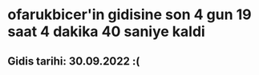 # ofarukbicer'in gidisine son 4 gun 19 saat 4 dakika 40 saniye kaldi

## Gidis tarihi: 30.09.2022 :(